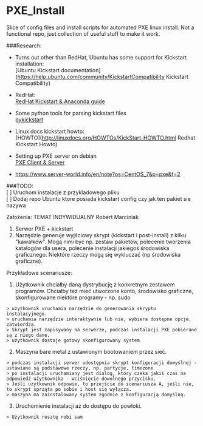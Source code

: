 # PXE_Install
Slice of config files and install scripts for automated PXE linux install.
Not a functional repo, just collection of useful stuff to make it work.

###Research:  
  * Turns out other than RedHat, Ubuntu has some support for Kickstart installation:  
  [Ubuntu Kickstart documentation](https://help.ubuntu.com/community/KickstartCompatibility Kickstart Compatibility)  
  * RedHat:  
  [RedHat Kickstart & Anaconda guide](https://access.redhat.com/documentation/en-US/Red_Hat_Enterprise_Linux/5/html/Installation_Guide/ch-kickstart2.html)  
  * Some python tools for parsing kickstart files  
  [pykickstart](https://fedoraproject.org/wiki/Pykickstart)  
  * Linux docs kickstart howto:  
  [HOWTO](http://linuxdocs.org/HOWTOs/KickStart-HOWTO.html Redhat Kickstart Howto)  
  *  Setting up PXE server on debian  
  [PXE Client & Server](https://wiki.debian.org/PXEBootInstall#Installing_Debian_using_network_booting)  

  *  https://www.server-world.info/en/note?os=CentOS_7&p=pxe&f=2  


###TODO:  
[ ]  Uruchom instalacje z przykladowego pliku  
[ ]  Dodaj repo Ubuntu ktore posiada kickstart config czy jak ten pakiet sie nazywa  


Założenia:
TEMAT INDYWIDUALNY Robert Marciniak 

1. Serwer PXE + kickstart 
2. Narzędzie generuje wyjściowy skrypt (kickstart i post-install) z kilku "kawałków". Mogą nimi być np. zestaw pakietów, polecenie tworzenia katalogów dla usera, polecenie instalacji jakiegoś środowiska graficznego. Niektóre rzeczy mogą się wykluczać (np środowiska graficzne). 

Przykładowe scenariusze:  
1.  Użytkownik chciałby daną dystrybucję z konkretnym zestawem programów. Chciałby też mieć utworzone konto, środowisko graficzne, skonfigurowane niektóre programy - np. sudo
```
> użytkownik uruchamia narzędzie do generowania skryptu instalacyjnego. 
> uruchamia narzędzie interaktywnie lub nie, wybiera dostępne opcje, zatwierdza. 
> Skrypt jest zapisywany na serwerze, podczas instalacji PXE pobierane są z niego dane, 
> użytkownik dostaje gotowy skonfigurowany system   
```  

2.  Maszyna bare metal z ustawionym bootowaniem przez sieć. 
```
> podczas instalacji serwer udostępnia skrypt konfiguracji domyślnej - ustawiane są podstawowe rzeczy, np. partycje, timezone 
> po instalacji uruchamiany jest dialog, który czeka jakiś czas na odpowiedź użytkownika - wciśnięcie dowolnego przycisku. 
> Jeśli użytkownik odpowie, to przejście do scenariusza A, jeśli nie, to skrypt sprząta po sobie i host się wyłącza. 
> maszyna ma zainstalowany system zgodnie z konfiguracją domyślną. 
```
3. Uruchomienie instalacji aż do dostępu do powłoki. 
```
> Użytkownik resztę robi sam
```